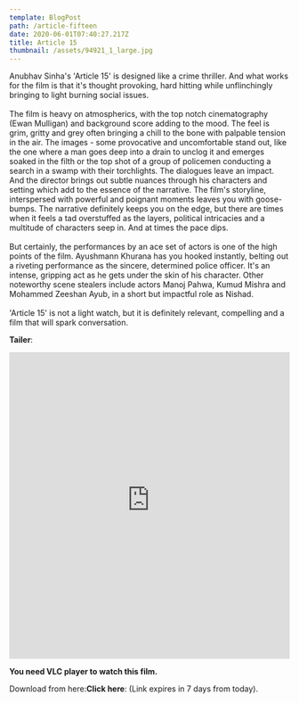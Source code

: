 ```yaml
---
template: BlogPost
path: /article-fifteen
date: 2020-06-01T07:40:27.217Z
title: Article 15
thumbnail: /assets/94921_1_large.jpg
---
```

Anubhav Sinha's 'Article 15' is designed like a crime thriller. And what works for the film is that it's thought provoking, hard hitting while unflinchingly bringing to light burning social issues.\
\
The film is heavy on atmospherics, with the top notch cinematography (Ewan Mulligan) and background score adding to the mood. The feel is grim, gritty and grey often bringing a chill to the bone with palpable tension in the air. The images - some provocative and uncomfortable stand out, like the one where a man goes deep into a drain to unclog it and emerges soaked in the filth or the top shot of a group of policemen conducting a search in a swamp with their torchlights. The dialogues leave an impact. And the director brings out subtle nuances through his characters and setting which add to the essence of the narrative. The film's storyline, interspersed with powerful and poignant moments leaves you with goose-bumps. The narrative definitely keeps you on the edge, but there are times when it feels a tad overstuffed as the layers, political intricacies and a multitude of characters seep in. And at times the pace dips.\
\
But certainly, the performances by an ace set of actors is one of the high points of the film. Ayushmann Khurana has you hooked instantly, belting out a riveting performance as the sincere, determined police officer. It's an intense, gripping act as he gets under the skin of his character. Other noteworthy scene stealers include actors Manoj Pahwa, Kumud Mishra and Mohammed Zeeshan Ayub, in a short but impactful role as Nishad.\
\
'Article 15' is not a light watch, but it is definitely relevant, compelling and a film that will spark conversation.

**Tailer**:

<iframe width="100%" height="550" src="https://www.youtube-nocookie.com/embed/HKOJY0cU63E" frameborder="0" allow="accelerometer; autoplay; encrypted-media; gyroscope; picture-in-picture" allowfullscreen></iframe>

**You need VLC player to watch this film.**

Download from here:**Click here**: (Link expires in 7 days from today).
